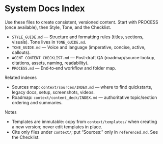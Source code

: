 # System Docs Index

Use these files to create consistent, versioned content. Start with PROCESS (once available), then Style, Tone, and the Checklist.

- `STYLE_GUIDE.md` — Structure and formatting rules (titles, sections, visuals). Tone lives in `TONE_GUIDE.md`.
- `TONE_GUIDE.md` — Voice and language (imperative, concise, active, callouts).
- `AGENT_CONTENT_CHECKLIST.md` — Post‑draft QA (roadmap/source lookup, citations, assets, naming, readability).
- `PROCESS.md` — End‑to‑end workflow and folder map.

Related indexes
- Sources map: `context/sources/INDEX.md` — where to find quickstarts, legacy docs, setup, screenshots, videos.
- Roadmap: `context/content_deck/INDEX.md` — authoritative topic/section ordering and summaries.

Notes
- Templates are immutable: copy from `context/templates/` when creating a new version; never edit templates in place.
- Cite only files under `context/`; put “Sources:” only in `referenced.md`. See the Checklist.
